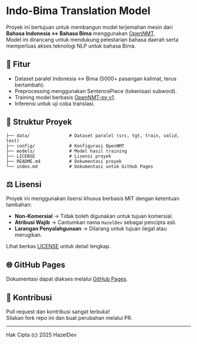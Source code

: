 # Indo-Bima Translation Model

Proyek ini bertujuan untuk membangun model terjemahan mesin dari **Bahasa Indonesia ↔ Bahasa Bima** menggunakan [OpenNMT](https://opennmt.net/).  
Model ini dirancang untuk mendukung pelestarian bahasa daerah serta memperluas akses teknologi NLP untuk bahasa Bima.

## 🚀 Fitur
- Dataset paralel Indonesia ↔ Bima (5000+ pasangan kalimat, terus bertambah).
- Preprocessing menggunakan SentencePiece (tokenisasi subword).
- Training model berbasis [OpenNMT-py v1](https://github.com/OpenNMT/OpenNMT-py).
- Inferensi untuk uji coba translasi.

## 📂 Struktur Proyek
```
├── data/               # Dataset paralel (src, tgt, train, valid, test)
├── config/             # Konfigurasi OpenNMT
├── models/             # Model hasil training
├── LICENSE             # Lisensi proyek
├── README.md           # Dokumentasi proyek
└── index.md            # Dokumentasi untuk GitHub Pages
```

## ⚖️ Lisensi
Proyek ini menggunakan lisensi khusus berbasis MIT dengan ketentuan tambahan:
- **Non-Komersial** → Tidak boleh digunakan untuk tujuan komersial.
- **Atribusi Wajib** → Cantumkan nama `HazelDev` sebagai pencipta asli.
- **Larangan Penyalahgunaan** → Dilarang untuk tujuan ilegal atau merugikan.

Lihat berkas [LICENSE](LICENSE) untuk detail lengkap.

## 🌐 GitHub Pages
Dokumentasi dapat diakses melalui [GitHub Pages](https://hazelnutdev.github.io/Indo-Bima-Translate).

## 🤝 Kontribusi
Pull request dan kontribusi sangat terbuka!  
Silakan fork repo ini dan buat perubahan melalui PR.

---
Hak Cipta (c) 2025 HazelDev
